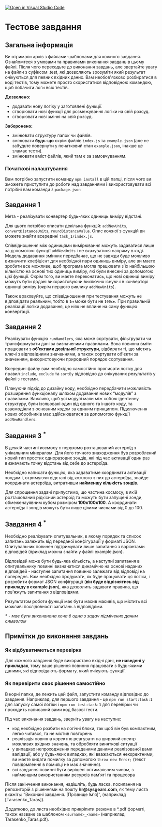 [![Open in Visual Studio Code](https://classroom.github.com/assets/open-in-vscode-2e0aaae1b6195c2367325f4f02e2d04e9abb55f0b24a779b69b11b9e10269abc.svg)](https://classroom.github.com/online_ide?assignment_repo_id=16184710&assignment_repo_type=AssignmentRepo)
# Тестове завдання

## Загальна інформація

Ви отримали архів з файлами-шаблонами для кожного завдання. Ознайомтеся з умовами та правилами виконання завдань в цьому файлі. Після чого переходьте до виконання завдань, але звертайте увагу на файли з суфіксом .test, які дозволяють зрозуміти який результат очікуються для певних вхідних даних. Вам необов'язково розбиратися в коді тестів, тому можете просто скористатися відповідною командою, щоб побачити логи всіх тестів.

**Дозволено:**

- додавати нову логіку у заготовлені функції.
- створювати нові функції для розмежування логіки на свій розсуд.
- створювати нові змінні на свій розсуд.

**Заборонено:**

- змінювати структуру папок чи файлів.
- змінювати **будь-що** окрім файлів `index.js` та `example.json` (але не забудьте повернути у початковий стан `example.json`, інакше це зламає тести).
- змінювати вміст файлів, який там є за замовчуванням.

### Початкові налаштування

Вам потрібно запустити команду `npm install` в цій папці, після чого ви зможете приступити до роботи над завданнями і використовувати всі потрібні вам команди з `package.json`

## Завдання 1

Мета - реалізувати конвертер будь-яких одиниць виміру відстані.

Для цього потрібно описати декілька функцій: `addNewUnits`, `convertDistanceUnits`, `roundDistanceValue`. Опис кожної з функцій ви можете знайти всередині `task_1/index.js`.

Співвідношення між одиницями вимірювання можуть задаватися лише за допомогою функції `addNewUnits` і не вказуватися напряму в коді. Модель додавання змінних передбачає, що не завжди буде можливо визначити коефіцієнт для необхідної пари одиниць виміру, але ви маєте зробити все можливе, щоб програма могла працювати з їх найбільшою кількістю на основі тих одиниць виміру, які були внесені за допомогою цієї функції. Окрім того, ви маєте переконатись, що нові одиниці виміру можуть бути додані використовуючи виключно існуючі в конверторі одиниці виміру (окрім першого виклику `addNewUnits`).

Також враховуйте, що співвідношення при тестування можуть не відповідати реальним, тобто в `1м` може бути не `100см`. При правильній реалізації логіки додавання, це ніяк не вплине на саму функцію конвертації.

## Завдання 2

Реалізувати функцію `runHandlers`, яка може сортувати, фільтрувати чи трансформувати дані за визначеними правилами. Вона повинна вміти працювати з **обʼєктами довільної структури**, відбирати ті, що містять ключі з відповідними значеннями, а також сортувати об'єкти за значенням, використовуючи природний порядок сортування.

Всередині файлу вам необхідно самостійно прописати логіку для правил `include`, `exclude` та `sortBy` відповідно до очікуваних результатів у файлі з тестами.

Плануючи підхід до дизайну коду, необхідно передбачити можливість розширення функціоналу шляхом додавання нових “модулів” з правилами. Важливо, щоб усі модулі мали між собою ідентичну структуру, були ізольовані один від одного та іншого коду, та взаємодіяли з основним кодом за єдиним принципом. Підключення нових обробників має здійснюватися за допомогою функції `addNewHandlers`.

## Завдання 3 <sup>\*</sup>

В деякій частині космосу є нерухомо розташований астероїд з унікальним мінералом. Для його точного знаходження був розроблений новий тип простих одноразових зондів, які під час активації один раз визначають точну відстань від себе до астероїда.

Необхідно написати функцію, яка задаватиме координати активації зондам і, отримуючи відстані від кожного з них до астероїда, знайде координати астероїда, витративши **найменшу кількість зондів**.

Для спрощення задачі припустимо, що частина космосу, в якій розташований рідкісний астероїд та можуть бути запущені зонди, обмежена ​​уявним кубом розміром **100x100x100**. А координати астероїда і зондів можуть бути лише цілими числами від 0 до 100.

## Завдання 4 <sup>\*</sup>

Необхідно реалізувати опитувальник, в якому порядок та список запитань залежить від переданої конфігурації у форматі JSON. Опитувальник повинен підтримувати лише запитання з варіантами відповідей (приклад можна знайти у файлі example.json).

Відповідей може бути будь-яка кількість, а наступні запитання в опитувальнику повинні визначатися динамічно на основі наданих відповідей - наступне запитання повинно залежати від відповіді на попереднє. Вам необхідно продумати, як буде працювати ця логіка, і розробити формат JSON конфігурації (**він буде відрізнятись від прикладу в example.json**), яка дозволить задавати правила, що пов'яжуть запитання з відповідями.

Результатом роботи функції має бути масив масивів, що містить всі можливі послідовності запитань з відповідями.

_\* - має бути виконанана хоча б одна з задач підмічених даним символом_

## Примітки до виконання завдань

### Як відбуватиметься перевірка

Для кожного завдання буде використано вхідні дані, **не наведені у прикладах**, тому ваше рішення повинно працювати з будь-якими даними, які відповідають формату, який очікують функції.

### Як перевірити своє рішення самостійно

В корні папки, де лежить цей файл, запустити команду відповідно до завдання. Наприклад, для першого завдання - це `npm run start:task:1` для запуску самої логіки і `npm run test:task:1` для перевірки чи проходить написаний вами код базові тести.

Під час виконання завдань, зверніть увагу на наступне:

- код необхідно розбити на логічні блоки, так щоб він був компактним, легко читався, та не містив повторень
- реалізація повинна коректно реагувати на широкий спектр можливих вхідних значень, та обробляти виняткові ситуації
- у випадках непроходження переданими даними реалізованої вами валідації, або у будь-яких випадках, які вважаються некоректними, ви маєте кидати помилку за допомогою `throw new Error;` (текст повідомлення в помилці не має значення).
- всі завдання повинні бути вирішені оптимальним чином, з найменшим використанням ресурсів пам'яті та процесора

Після закінчення виконання, надішліть, будь ласка, посилання на репозиторій з рішеннями на пошту __hr@sysgears.com__, як тему листа вкажіть: “Виконані завдання. [Прізвище Ім'я]”, (наприклад [Tarasenko_Taras]).

Додатково, до листа необхідно прикріпити резюме в \*.pdf форматі, також назване за шаблоном `<surname>_<name>` (наприклад Tarasenko_Taras.pdf).
